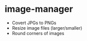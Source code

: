 # image-manager
- Covert JPGs to PNGs
- Resize image files (larger/smaller)
- Round corners of images

